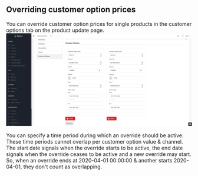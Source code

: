 ## Overriding customer option prices

You can override customer option prices for single products in the customer options tab on the product update page.
![Price override](images/customerOption_backend_product_overrides.png)

You can specify a time period during which an override should be active. 
These time periods cannot overlap per customer option value & channel. \
The start date signals when the override starts to be active,
the end date signals when the override ceases to be active and a new override may start. \
So, when an override ends at 2020-04-01 00:00:00 & another starts 2020-04-01, they don't count as overlapping.
